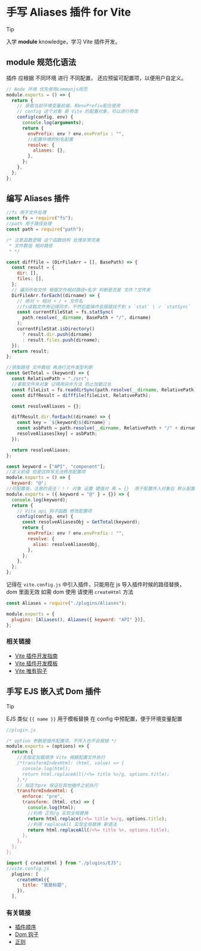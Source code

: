 # 手写 Aliases 插件 for Vite

> [!TIP]
> 入学 **module** knowledge，学习 Vite 插件开发。

## module 规范化语法

插件 应根据 不同环境 进行 不同配置， 还应预留可配置项，以便用户自定义。

```javascript
// Node 环境 优先使用commonjs规范
module.exports = () => {
  return {
    // 获取当前环境变量前缀，和envPrefix配合使用
    // config 这个对象 是 Vite 的配置对象，可以进行修改
    config(config, env) {
      console.log(arguments);
      return {
        envPrefix: env ? env.envPrefix : "",
        //配置环境的别名配置
        resolve: {
          aliases: {},
        },
      };
    },
  };
};
```

## 编写 Aliases 插件

```javascript
//fs 用于文件处理
const fs = require("fs");
//path 用于路径处理
const path = require("path");

/* 注意函数逻辑 这个函数结构 处理非常完美
 * 文件数组 相对路径
 * */

const difffile = (DirFileArr = [], BasePath) => {
  const result = {
    dir: [],
    files: [],
  };
  // 遍历所有文件 根据文件相对路径+名字 判断是否是 文件？文件夹
  DirFileArr.forEach((dirname) => {
    // 绝对 + 相对 + / + 文件名
    //fs读取文件用记得同步，不然后面操作会报错找不到 x `stat` | ✓ `statSync`
    const currentFileStat = fs.statSync(
      path.resolve(__dirname, BasePath + "/", dirname)
    );
    currentFileStat.isDirectory()
      ? result.dir.push(dirname)
      : result.files.push(dirname);
  });
  return result;
};

//获取路径 文件数组 再进行文件类型判断
const GetTotal = (keyword) => {
  const RelativePath = "./src";
  //拿取文件夹对象 记得用异步方法 防止加载过长
  const fileList = fs.readdirSync(path.resolve(__dirname, RelativePath));
  const diffResult = difffile(fileList, RelativePath);

  const resolveAliases = {};

  diffResult.dir.forEach((dirname) => {
    const key = `${keyword}${dirname}`;
    const asbPath = path.resolve(__dirname, RelativePath + "/" + dirname);
    resolveAliases[key] = asbPath;
  });

  return resolveAliases;
};

const keyword = ["API", "component"];
//定义前缀 但是这样写无法修改配置项
module.exports = () => {
  keyword: "@";
//可配置版，注意的语法！！！ 对象 设置 键值对 再 = {}  用于配置传入对象后 默认配置项 修改配置项 JS 形参 语法 options 也能实现但是无法让编辑器识别，接受所有参数 并且默认参数还不能直接定义
module.exports = ({ keyword = "@" } = {}) => {
  console.log(keyword);
  return {
    // Vita api 钩子函数 修改配置项
    config(config, env) {
      const resolveAliasesObj = GetTotal(keyword);
      return {
        envPrefix: env ? env.envPrefix : "",
        resolve: {
          alias: resolveAliasesObj,
        },
      };
    },
  };
};
```

记得在 `vite.config.js` 中引入插件，只能用在 js 导入插件时候的路径替换，dom 里面无效 如需 dom 使用 请使用 `createHtml` 方法

```javascript
const Aliases = require("./plugins/Aliases");

module.exports = {
  plugins: [Aliases(), Aliases({ keyword: "API" })],
};
```

### 相关链接

- [Vite 插件开发指南](https://cn.vitejs.dev/guide/api-plugin.html)
- [Vite 插件开发模板](https://github.com/vitejs/vite/tree/main/packages/create-vite/template-vue-ts)
- [Vite 唯有钩子](https://cn.vitejs.dev/guide/api-plugin#vite-specific-hooks)

## 手写 EJS 嵌入式 Dom 插件

> [!TIP]
> EJS 类似 `{{ name }}` 用于模板替换 在 config 中预配置，便于环境变量配置

```javascript
//plugin.js

/* option 参数是插件配置项，不传入也不会报错 */
module.exports = (options) => {
  return {
    //无指定加载顺序 Vite 根据配置文件执行
    /*transformIndexHtml: (html, value) => {
      console.log(html);
      return html.replaceAll(/<%= title %>/g, options.title);
    },*/
    // 指定为pre 保证在其他插件之前执行
    transformIndexHtml: {
      enforce: "pre",
      transform: (html, ctx) => {
        console.log(html);
        //利用 正则/g 实现全局替换
        return html.replace(/<%= title %>/g, options.title);
        //利用 replaceAll 实现全局替换 新语法
        return html.replaceAll(/<%= title %>, options.title);
      },
    },
  };
};
```

```javascript
import { createHtml } from "./plugins/EJS";
//vite.config.js
  plugins: [
    createHtml({
      title: "我是标题",
    }),
  ],
```

### 有关链接

- [插件顺序](https://cn.vitejs.dev/guide/api-plugin.html#plugin-ordering)
- [Dom 钩子](https://cn.vitejs.dev/guide/api-plugin.html#transformindexhtml)
- [正则](https://developer.mozilla.org/zh-CN/docs/Web/JavaScript/Reference/Regular_expressions)
